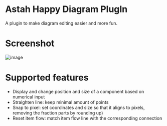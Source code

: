 # Astah Happy Diagram PlugIn

A plugin to make diagram editing easier and more fun. 

# Screenshot

![image](https://github.com/modeldriven-hu/astah-happy-diagram/assets/8182138/be8ce151-f1b3-4ced-8c50-f23b307b54bf)

# Supported features

- Display and change position and size of a component based on numerical input
- Straighten line: keep minimal amount of points
- Snap to pixel: set coordinates and size so that it aligns to pixels, removing the fraction parts by rounding up)
- Reset item flow: match item flow line with the corresponding connection
